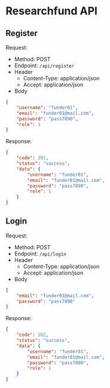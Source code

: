 # Researchfund API 

## Register
Request:
- Method: POST
- Endpoint: `/api/register`
- Header
    - Content-Type: application/json
    - Accept: application/json
- Body
```json
{
    "username": "funder01",
    "email": "funder01@mail.com",
    "password": "pass7890",
    "role": 1
}
```

Response:

```json
{
    "code": 201,
    "status": "success",
    "data": {
        "username": "funder01",
        "email": "funder01@mail.com",
        "password": "pass7890",
        "role": 1
    }
}
```

## Login
Request:
- Method: POST
- Endpoint: `/api/login`
- Header
    - Content-Type: application/json
    - Accept: application/json
- Body
```json
{
    "email": "funder01@mail.com",
    "password": "pass7890"
}
```

Response:
```json
{
    "code": 202,
    "status": "success",
    "data": {
        "username": "funder01",
        "email": "funder01@mail.com",
        "password": "pass7890",
        "role": 1
    }
} 
```